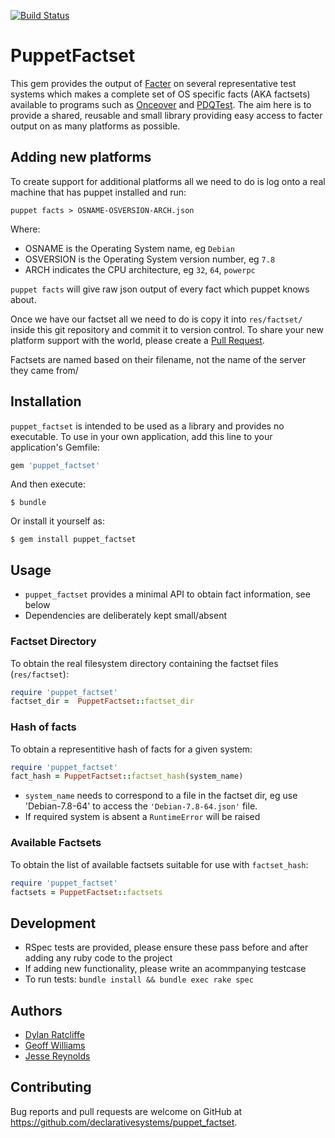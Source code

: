 [![Build Status](https://travis-ci.org/declarativesystems/puppet_factset.svg?branch=master)](https://travis-ci.org/declarativesystems/puppet_factset)
# PuppetFactset

This gem provides the output of [Facter](https://docs.puppet.com/facter/3.6/) on several representative test systems which makes a complete set of OS specific facts (AKA factsets) available to programs such as [Onceover](https://github.com/dylanratcliffe/onceover) and [PDQTest](https://github.com/declarativesystems/pdqtest).  The aim here is to provide a shared, reusable and small library providing easy access to facter output on as many platforms as possible.

## Adding new platforms
To create support for additional platforms all we need to do is log onto a real machine that has puppet installed and run:

```shell
puppet facts > OSNAME-OSVERSION-ARCH.json
```

Where:

* OSNAME is the Operating System name, eg `Debian`
* OSVERSION is the Operating System version number, eg `7.8`
* ARCH indicates the CPU architecture, eg `32`, `64`, `powerpc`

`puppet facts` will give raw json output of every fact which puppet knows about.

Once we have our factset all we need to do is copy it into `res/factset/` inside this git repository and commit it to version control.  To share your new platform support with the world, please create a [Pull Request](https://help.github.com/articles/about-pull-requests/).

Factsets are named based on their filename, not the name of the server they came from/


## Installation
`puppet_factset` is intended to be used as a library and provides no executable.  To use in your own application, add this line to your application's Gemfile:

```ruby
gem 'puppet_factset'
```

And then execute:

    $ bundle

Or install it yourself as:

    $ gem install puppet_factset

## Usage
* `puppet_factset` provides a minimal API to obtain fact information, see below
* Dependencies are deliberately kept small/absent

### Factset Directory
To obtain the real filesystem directory containing the factset files (`res/factset`):

```ruby
require 'puppet_factset'
factset_dir =  PuppetFactset::factset_dir
```

### Hash of facts
To obtain a representitive hash of facts for a given system:

```ruby
require 'puppet_factset'
fact_hash = PuppetFactset::factset_hash(system_name)
```

* `system_name` needs to correspond to a file in the factset dir, eg use 'Debian-7.8-64' to access the `'Debian-7.8-64.json'` file.
* If required system is absent a `RuntimeError` will be raised

### Available Factsets
To obtain the list of available factsets suitable for use with `factset_hash`:

```ruby
require 'puppet_factset'
factsets = PuppetFactset::factsets
```

## Development

* RSpec tests are provided, please ensure these pass before and after adding any ruby code to the project
* If adding new functionality, please write an acommpanying testcase
* To run tests: `bundle install && bundle exec rake spec`

## Authors
* [Dylan Ratcliffe](https://github.com/dylanratcliffe)
* [Geoff Williams](https://github.com/geoffwilliams)
* [Jesse Reynolds](https://github.com/jessereynolds)

## Contributing

Bug reports and pull requests are welcome on GitHub at https://github.com/declarativesystems/puppet_factset.
